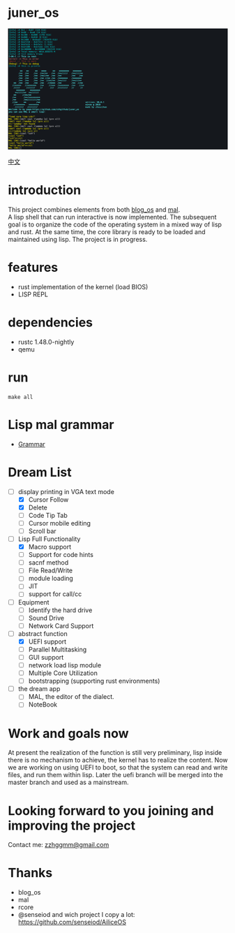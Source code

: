 # juner_os

![juner_os](uefi.png)

[中文](./Readme_zh_CN.md)

# introduction
This project combines elements from both [blog_os](https://os.phil-opp.com/) and [mal](https://github.com/kanaka/mal).  
A lisp shell that can run interactive is now implemented. The subsequent goal is to organize the code of the operating system in a mixed way of lisp and rust. At the same time, the core library is ready to be loaded and maintained using lisp. The project is in progress.

# features
- rust implementation of the kernel (load BIOS)
- LISP REPL

# dependencies
- rustc 1.48.0-nightly
- qemu


# run
```
make all
```

# Lisp mal grammar
- [Grammar](./grammar.md)



# Dream List

- [ ] display printing in VGA text mode
  - [x] Cursor Follow
  - [x] Delete
  - [ ] Code Tip Tab
  - [ ] Cursor mobile editing
  - [ ] Scroll bar
- [ ] Lisp Full Functionality
  - [x] Macro support
  - [ ] Support for code hints
  - [ ] sacnf method
  - [ ] File Read/Write
  - [ ] module loading
  - [ ] JIT
  - [ ] support for call/cc
- [ ] Equipment
  - [ ] Identify the hard drive
  - [ ] Sound Drive
  - [ ] Network Card Support
- [ ] abstract function
  - [x] UEFI support
  - [ ] Parallel Multitasking
  - [ ] GUI support
  - [ ] network load lisp module
  - [ ] Multiple Core Utilization
  - [ ] bootstrapping (supporting rust environments)
- [ ] the dream app
  - [ ] MAL, the editor of the dialect.
  - [ ] NoteBook

# Work and goals now

At present the realization of the function is still very preliminary, lisp inside there is no mechanism to achieve, the kernel has to realize the content. Now we are working on using UEFI to boot, so that the system can read and write files, and run them within lisp.
Later the uefi branch will be merged into the master branch and used as a mainstream.

# Looking forward to you joining and improving the project

Contact me: zzhggmm@gmail.com


# Thanks

- blog_os
- mal
- rcore
- @senseiod and wich project I copy a lot: https://github.com/senseiod/AiliceOS
